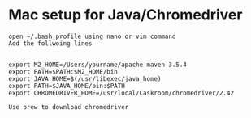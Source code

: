 # Mac setup for Java/Chromedriver
    
    open ~/.bash_profile using nano or vim command
    Add the follwoing lines
    
    
    export M2_HOME=/Users/yourname/apache-maven-3.5.4
    export PATH=$PATH:$M2_HOME/bin
    export JAVA_HOME=$(/usr/libexec/java_home)
    export PATH=$JAVA_HOME/bin:$PATH
    export CHROMEDRIVER_HOME=/usr/local/Caskroom/chromedriver/2.42
    
    Use brew to download chromedriver
